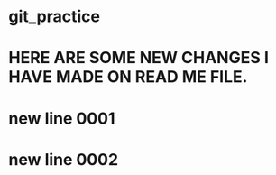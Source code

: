 # git_practice
# HERE ARE SOME NEW CHANGES I HAVE MADE ON READ ME FILE.
# new line 0001
# new line 0002

